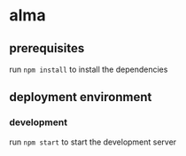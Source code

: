 # alma

## prerequisites

run `npm install` to install the dependencies

## deployment environment

### development

run `npm start` to start the development server